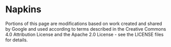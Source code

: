 # Napkins

Portions of this page are modifications based on work created and shared by Google and used according to terms described in the Creative Commons 4.0 Attribution License and the Apache 2.0 License - see the LICENSE files for details.
